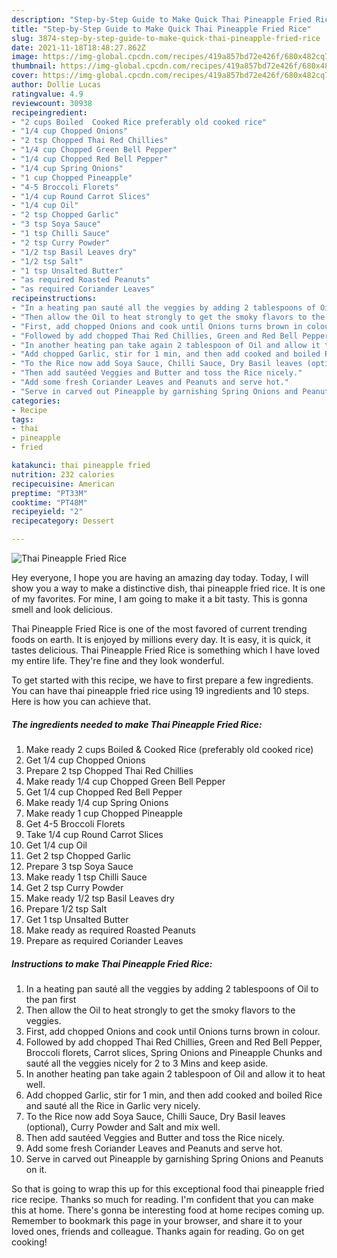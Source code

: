 ```yaml
---
description: "Step-by-Step Guide to Make Quick Thai Pineapple Fried Rice"
title: "Step-by-Step Guide to Make Quick Thai Pineapple Fried Rice"
slug: 3874-step-by-step-guide-to-make-quick-thai-pineapple-fried-rice
date: 2021-11-18T18:48:27.862Z
image: https://img-global.cpcdn.com/recipes/419a857bd72e426f/680x482cq70/thai-pineapple-fried-rice-recipe-main-photo.jpg
thumbnail: https://img-global.cpcdn.com/recipes/419a857bd72e426f/680x482cq70/thai-pineapple-fried-rice-recipe-main-photo.jpg
cover: https://img-global.cpcdn.com/recipes/419a857bd72e426f/680x482cq70/thai-pineapple-fried-rice-recipe-main-photo.jpg
author: Dollie Lucas
ratingvalue: 4.9
reviewcount: 30938
recipeingredient:
- "2 cups Boiled  Cooked Rice preferably old cooked rice"
- "1/4 cup Chopped Onions"
- "2 tsp Chopped Thai Red Chillies"
- "1/4 cup Chopped Green Bell Pepper"
- "1/4 cup Chopped Red Bell Pepper"
- "1/4 cup Spring Onions"
- "1 cup Chopped Pineapple"
- "4-5 Broccoli Florets"
- "1/4 cup Round Carrot Slices"
- "1/4 cup Oil"
- "2 tsp Chopped Garlic"
- "3 tsp Soya Sauce"
- "1 tsp Chilli Sauce"
- "2 tsp Curry Powder"
- "1/2 tsp Basil Leaves dry"
- "1/2 tsp Salt"
- "1 tsp Unsalted Butter"
- "as required Roasted Peanuts"
- "as required Coriander Leaves"
recipeinstructions:
- "In a heating pan sauté all the veggies by adding 2 tablespoons of Oil to the pan first"
- "Then allow the Oil to heat strongly to get the smoky flavors to the veggies."
- "First, add chopped Onions and cook until Onions turns brown in colour."
- "Followed by add chopped Thai Red Chillies, Green and Red Bell Pepper, Broccoli florets, Carrot slices, Spring Onions and Pineapple Chunks and sauté all the veggies nicely for 2 to 3 Mins and keep aside."
- "In another heating pan take again 2 tablespoon of Oil and allow it to heat well."
- "Add chopped Garlic, stir for 1 min, and then add cooked and boiled Rice and sauté all the Rice in Garlic very nicely."
- "To the Rice now add Soya Sauce, Chilli Sauce, Dry Basil leaves (optional), Curry Powder and Salt and mix well."
- "Then add sautéed Veggies and Butter and toss the Rice nicely."
- "Add some fresh Coriander Leaves and Peanuts and serve hot."
- "Serve in carved out Pineapple by garnishing Spring Onions and Peanuts on it."
categories:
- Recipe
tags:
- thai
- pineapple
- fried

katakunci: thai pineapple fried 
nutrition: 232 calories
recipecuisine: American
preptime: "PT33M"
cooktime: "PT48M"
recipeyield: "2"
recipecategory: Dessert

---
```



![Thai Pineapple Fried Rice](https://img-global.cpcdn.com/recipes/419a857bd72e426f/680x482cq70/thai-pineapple-fried-rice-recipe-main-photo.jpg)

Hey everyone, I hope you are having an amazing day today. Today, I will show you a way to make a distinctive dish, thai pineapple fried rice. It is one of my favorites. For mine, I am going to make it a bit tasty. This is gonna smell and look delicious.

Thai Pineapple Fried Rice is one of the most favored of current trending foods on earth. It is enjoyed by millions every day. It is easy, it is quick, it tastes delicious. Thai Pineapple Fried Rice is something which I have loved my entire life. They're fine and they look wonderful.




To get started with this recipe, we have to first prepare a few ingredients. You can have thai pineapple fried rice using 19 ingredients and 10 steps. Here is how you can achieve that.

<!--inarticleads1-->

##### The ingredients needed to make Thai Pineapple Fried Rice:

1. Make ready 2 cups Boiled &amp; Cooked Rice (preferably old cooked rice)
1. Get 1/4 cup Chopped Onions
1. Prepare 2 tsp Chopped Thai Red Chillies
1. Make ready 1/4 cup Chopped Green Bell Pepper
1. Get 1/4 cup Chopped Red Bell Pepper
1. Make ready 1/4 cup Spring Onions
1. Make ready 1 cup Chopped Pineapple
1. Get 4-5 Broccoli Florets
1. Take 1/4 cup Round Carrot Slices
1. Get 1/4 cup Oil
1. Get 2 tsp Chopped Garlic
1. Prepare 3 tsp Soya Sauce
1. Make ready 1 tsp Chilli Sauce
1. Get 2 tsp Curry Powder
1. Make ready 1/2 tsp Basil Leaves dry
1. Prepare 1/2 tsp Salt
1. Get 1 tsp Unsalted Butter
1. Make ready as required Roasted Peanuts
1. Prepare as required Coriander Leaves




<!--inarticleads2-->

##### Instructions to make Thai Pineapple Fried Rice:

1. In a heating pan sauté all the veggies by adding 2 tablespoons of Oil to the pan first
1. Then allow the Oil to heat strongly to get the smoky flavors to the veggies.
1. First, add chopped Onions and cook until Onions turns brown in colour.
1. Followed by add chopped Thai Red Chillies, Green and Red Bell Pepper, Broccoli florets, Carrot slices, Spring Onions and Pineapple Chunks and sauté all the veggies nicely for 2 to 3 Mins and keep aside.
1. In another heating pan take again 2 tablespoon of Oil and allow it to heat well.
1. Add chopped Garlic, stir for 1 min, and then add cooked and boiled Rice and sauté all the Rice in Garlic very nicely.
1. To the Rice now add Soya Sauce, Chilli Sauce, Dry Basil leaves (optional), Curry Powder and Salt and mix well.
1. Then add sautéed Veggies and Butter and toss the Rice nicely.
1. Add some fresh Coriander Leaves and Peanuts and serve hot.
1. Serve in carved out Pineapple by garnishing Spring Onions and Peanuts on it.




So that is going to wrap this up for this exceptional food thai pineapple fried rice recipe. Thanks so much for reading. I'm confident that you can make this at home. There's gonna be interesting food at home recipes coming up. Remember to bookmark this page in your browser, and share it to your loved ones, friends and colleague. Thanks again for reading. Go on get cooking!
